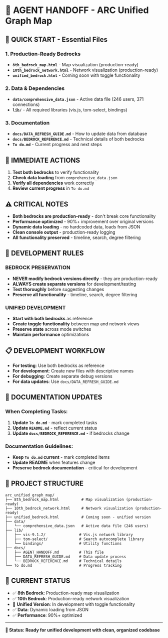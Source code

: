 # 🤝 AGENT HANDOFF - ARC Unified Graph Map

## 🎯 **QUICK START - Essential Files**

### **1. Production-Ready Bedrocks**
- **`8th_bedrock_map.html`** - Map visualization (production-ready)
- **`10th_bedrock_network.html`** - Network visualization (production-ready)
- **`unified_bedrock.html`** - Coming soon with toggle functionality

### **2. Data & Dependencies**
- **`data/comprehensive_data.json`** - Active data file (246 users, 371 connections)
- **`lib/`** - All required libraries (vis.js, tom-select, bindings)

### **3. Documentation**
- **`docs/DATA_REFRESH_GUIDE.md`** - How to update data from database
- **`docs/BEDROCK_REFERENCE.md`** - Technical details of both bedrocks
- **`To do.md`** - Current progress and next steps

## 🚀 **IMMEDIATE ACTIONS**

1. **Test both bedrocks** to verify functionality
2. **Check data loading** from `comprehensive_data.json`
3. **Verify all dependencies** work correctly
4. **Review current progress** in `To do.md`

## ⚠️ **CRITICAL NOTES**

- **Both bedrocks are production-ready** - don't break core functionality
- **Performance optimized** - 90%+ improvement over original versions
- **Dynamic data loading** - no hardcoded data, loads from JSON
- **Clean console output** - production-ready logging
- **All functionality preserved** - timeline, search, degree filtering

## 🚨 **DEVELOPMENT RULES**

### **BEDROCK PRESERVATION**
- **NEVER modify bedrock versions directly** - they are production-ready
- **ALWAYS create separate versions** for development/testing
- **Test thoroughly** before suggesting changes
- **Preserve all functionality** - timeline, search, degree filtering

### **UNIFIED DEVELOPMENT**
- **Start with both bedrocks** as reference
- **Create toggle functionality** between map and network views
- **Preserve state** across mode switches
- **Maintain performance** optimizations

## 📋 **DEVELOPMENT WORKFLOW**

- **For testing**: Use both bedrocks as reference
- **For development**: Create new files with descriptive names
- **For debugging**: Create separate debug versions
- **For data updates**: Use `docs/DATA_REFRESH_GUIDE.md`

## 📝 **DOCUMENTATION UPDATES**

### **When Completing Tasks:**
1. **Update `To do.md`** - mark completed tasks
2. **Update `README.md`** - reflect current status
3. **Update `docs/BEDROCK_REFERENCE.md`** - if bedrocks change

### **Documentation Guidelines:**
- **Keep `To do.md` current** - mark completed items
- **Update README** when features change
- **Preserve bedrock documentation** - critical for development

## 📁 **PROJECT STRUCTURE**

```
arc_unified_graph_map/
├── 8th_bedrock_map.html          # Map visualization (production-ready)
├── 10th_bedrock_network.html     # Network visualization (production-ready)
├── unified_bedrock.html          # Coming soon - unified version
├── data/
│   └── comprehensive_data.json   # Active data file (246 users)
├── lib/
│   ├── vis-9.1.2/               # Vis.js network library
│   ├── tom-select/              # Search autocomplete library
│   └── bindings/                # Utility functions
├── docs/
│   ├── AGENT_HANDOFF.md         # This file
│   ├── DATA_REFRESH_GUIDE.md    # Data update process
│   └── BEDROCK_REFERENCE.md     # Technical details
└── To do.md                     # Progress tracking
```

## 🎯 **CURRENT STATUS**

- ✅ **8th Bedrock**: Production-ready map visualization
- ✅ **10th Bedrock**: Production-ready network visualization
- 🚧 **Unified Version**: In development with toggle functionality
- ✅ **Data**: Dynamic loading from JSON
- ✅ **Performance**: 90%+ optimized

---

**🎯 Status: Ready for unified development with clean, organized codebase**
